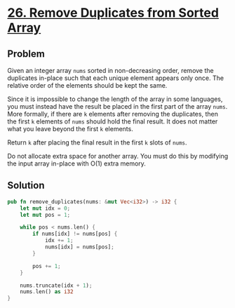 # [26. Remove Duplicates from Sorted Array](https://leetcode.com/problems/remove-duplicates-from-sorted-array/)

## Problem

Given an integer array `nums` sorted in non-decreasing order, remove the
duplicates in-place such that each unique element appears only once. The
relative order of the elements should be kept the same.

Since it is impossible to change the length of the array in some languages, you
must instead have the result be placed in the first part of the array `nums`.
More formally, if there are `k` elements after removing the duplicates, then the
first `k` elements of `nums` should hold the final result. It does not matter
what you leave beyond the first `k` elements.

Return `k` after placing the final result in the first `k` slots of `nums`.

Do not allocate extra space for another array. You must do this by modifying the
input array in-place with O(1) extra memory.

## Solution

```rust
pub fn remove_duplicates(nums: &mut Vec<i32>) -> i32 {
    let mut idx = 0;
    let mut pos = 1;

    while pos < nums.len() {
        if nums[idx] != nums[pos] {
            idx += 1;
            nums[idx] = nums[pos];
        }

        pos += 1;
    }

    nums.truncate(idx + 1);
    nums.len() as i32
}
```